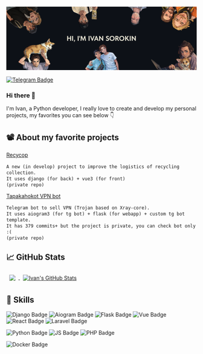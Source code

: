 [![Ivan's GitHub Banner](imgs/banner.png)](https://github.com/TAPAKAHOKOT/TAPAKAHOKOT)

<!-- [![Visits Badge](https://badges.pufler.dev/visits/tapakahokot/tapakahokot)](https://tapakahokot.ru/)  -->
[![Telegram Badge](https://img.shields.io/badge/%20-Tg-0088cc?logo=telegram)](https://t.me/TAPAKAHOKOT) 
<!-- [![Vk Badge](https://img.shields.io/badge/%20-Vk-ffffff?logo=vk&logoColor=0088cc)](https://vk.com/kpabakot) -->

### Hi there 👋

I'm Ivan, a Python developer, I really love to create and develop my personal projects, my favorites you can see below 👇

<!--Want to know more about me? [Check out my portfolio](https://tapakahokot.ru/). -->

<!--
## 📝 Latest articles
* <a href="https://tproger.ru/articles/lichnyj-opyt-kak-prokachat-navyki-programmirovanija-rabotaja-nad-pet-proektom/">Личный опыт: как прокачать навыки программирования, работая над pet-проектом</a>
-->

## 📽 About my favorite projects
[Recycop](http://recycop.ru)
```
A new (in develop) project to improve the logistics of recycling collection.
It uses django (for back) + vue3 (for front)
(private repo)
```

[Tapakahokot VPN bot](https://t.me/tapakahokot_vpn_bot)
```
Telegram bot to sell VPN (Trojan based on Xray-core).
It uses aiogram3 (for tg bot) + flask (for webapp) + custom tg bot template.
It has 379 commits+ but the project is private, you can check bot only :(
(private repo)
```

<!-- Pinned Repositories -->
<!--
<a href="https://github.com/TAPAKAHOKOT/TgBotTemplate">
  <img align="center" style="margin:0.5rem" src="https://github-readme-stats.vercel.app/api/pin/?username=tapakahokot&repo=TgBotTemplate&hide_border=true&title_color=fffffd&text_color=ffffff&icon_color=ffffff&bg_color=070601" />
</a>
<a href="https://github.com/TAPAKAHOKOT/TgRomanticBot">
  <img align="center" style="margin:1rem 0.5rem" src="https://github-readme-stats.vercel.app/api/pin/?username=tapakahokot&repo=TgRomanticBot&hide_border=true&title_color=fffffd&text_color=ffffff&icon_color=ffffff&bg_color=070601" />
</a>
<a href="https://github.com/TAPAKAHOKOT/BattleCity1980">
  <img align="center" style="margin:0.5rem" src="https://github-readme-stats.vercel.app/api/pin/?username=tapakahokot&repo=BattleCity1980&hide_border=true&title_color=fffffd&text_color=ffffff&icon_color=ffffff&bg_color=070601" />
</a>
<br>
-->

## 📈 GitHub Stats
<!-- GitHub Stats -->
<a href="https://github.com/TAPAKAHOKOT">
  <img align="center" style="margin:0.5rem" src="https://github-readme-stats.vercel.app/api/top-langs/?username=tapakahokot&hide=html,css,Tcl,Jupyter%20Notebook,PLSQL,Roff,PostScript,DTrace,Mako&hide_border=true&title_color=ffffff&text_color=ffffff&icon_color=ffffff&bg_color=070601" />
</a>
<a href="https://github.com/TAPAKAHOKOT">
  <img align="center" style="margin:0.5rem" src="https://github-readme-stats.vercel.app/api?username=tapakahokot&show_icons=true&line_height=27&count_private=true&hide_border=true&title_color=ffffff&text_color=ffffff&icon_color=ffffff&bg_color=070601" alt="Ivan's GitHub Stats" />
</a>


## 💼 Skills

![Django Badge](https://img.shields.io/badge/Django-informational?style=for-the-badge&logo=django&logoColor=092E20&color=161B22)
![Aiogram Badge](https://img.shields.io/badge/Aiogram-informational?style=for-the-badge&color=161B22)
![Flask Badge](https://img.shields.io/badge/Flask-informational?style=for-the-badge&logo=flask&logoColor=ffffff&color=161B22)
![Vue Badge](https://img.shields.io/badge/Vue-informational?style=for-the-badge&logo=vuedotjs&logoColor=4FC08D&color=161B22)
![React Badge](https://img.shields.io/badge/React-informational?style=for-the-badge&logo=react&logoColor=61DAFB&color=161B22)
![Laravel Badge](https://img.shields.io/badge/Laravel-informational?style=for-the-badge&logo=laravel&logoColor=FF2D20&color=161B22)

![Python Badge](https://img.shields.io/badge/Python-informational?style=for-the-badge&logo=python&logoColor=3776AB&color=161B22)
![JS Badge](https://img.shields.io/badge/JS-informational?style=for-the-badge&logo=javascript&logoColor=F7DF1E&color=161B22)
![PHP Badge](https://img.shields.io/badge/PHP-informational?style=for-the-badge&logo=php&logoColor=777BB4&color=161B22)

![Docker Badge](https://img.shields.io/badge/Python-informational?style=for-the-badge&logo=docker&logoColor=2496ED&color=161B22)


<!--
**TAPAKAHOKOT/TAPAKAHOKOT** is a ✨ _special_ ✨ repository because its `README.md` (this file) appears on your GitHub profile.

Here are some ideas to get you started:

- 🔭 I’m currently working on ...
- 🌱 I’m currently learning ...
- 👯 I’m looking to collaborate on ...
- 🤔 I’m looking for help with ...
- 💬 Ask me about ...
- 📫 How to reach me: ...
- 😄 Pronouns: ...
- ⚡ Fun fact: ...
-->
